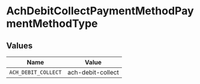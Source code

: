 # AchDebitCollectPaymentMethodPaymentMethodType


## Values

| Name                | Value               |
| ------------------- | ------------------- |
| `ACH_DEBIT_COLLECT` | ach-debit-collect   |